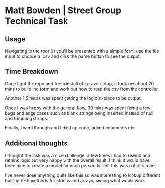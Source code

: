 # Matt Bowden | Street Group Technical Task

## Usage
Navigating to the root (/) you'll be presented with a simple form, use the file input to choose a .csv and click the
parse button to see the output.

## Time Breakdown
Once I got the repo and fresh install of Laravel setup, it took me about 20 mins to build the form and work out how to read the csv from the controller.

Another 1.5 hours was spent getting the logic in-place to be output.

Once I was happy with the general flow, 30 mins was spent fixing a few bugs and edge cases such as blank strings being inserted instead of null and trimming strings.

Finally, I went through and tidied up code, added comments etc

## Additional thoughts
I thought the task was a nice challenge, a few times I had to rewind and rethink logic but very happy with the overall result. I think it would have been nice to create a model for each person for felt this was out of scope.

I've never done anything quite like this so was interesting to lookup different built-in PHP methods for strings and arrays, seeing what would work.